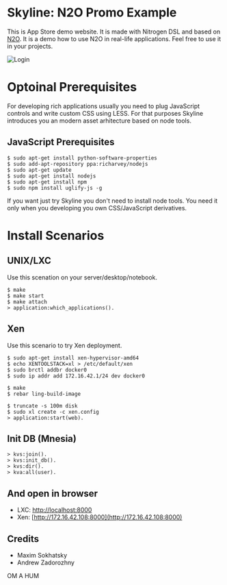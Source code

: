 Skyline: N2O Promo Example
==========================

This is App Store demo website.
It is made with Nitrogen DSL and based on [N2O](https://github.com/5HT/n2o).
It is a demo how to use N2O in real-life applications.
Feel free to use it in your projects.

![Login](http://synrc.com/lj/N2O+Bootstrap.png)

Optoinal Prerequisites
======================

For developing rich applications usually you need to plug
JavaScript controls and write custom CSS using LESS.
For that purposes Skyline introduces you an modern asset arhitecture
based on node tools.

JavaScript Prerequisites
-----------------------

    $ sudo apt-get install python-software-properties
    $ sudo add-apt-repository ppa:richarvey/nodejs
    $ sudo apt-get update
    $ sudo apt-get install nodejs
    $ sudo apt-get install npm
    $ sudo npm install uglify-js -g

If you want just try Skyline you don't need to install node tools.
You need it only when you developing you own CSS/JavaScript derivatives.

Install Scenarios
=================

UNIX/LXC
--------

Use this scenation on your server/desktop/notebook.

    $ make
    $ make start
    $ make attach
    > application:which_applications().
    
Xen
---

Use this scenario to try Xen deployment.

    $ sudo apt-get install xen-hypervisor-amd64
    $ echo XENTOOLSTACK=xl > /etc/default/xen
    $ sudo brctl addbr docker0
    $ sudo ip addr add 172.16.42.1/24 dev docker0

    $ make
    $ rebar ling-build-image

    $ truncate -s 100m disk
    $ sudo xl create -c xen.config
    > application:start(web).


Init DB (Mnesia)
----------------

    > kvs:join().
    > kvs:init_db().
    > kvs:dir().
    > kva:all(user).
    
And open in browser
-------------------

* LXC: [http://localhost:8000](http://localhost:8000)
* Xen: [http://172.16.42.108:8000](http://172.16.42.108:8000)

Credits
-------

* Maxim Sokhatsky
* Andrew Zadorozhny

OM A HUM
